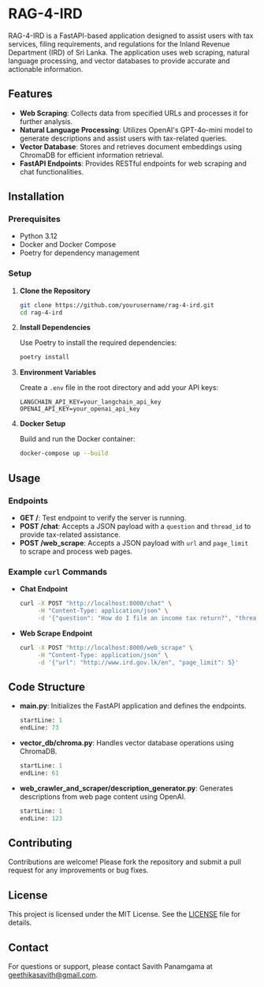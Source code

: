 # RAG-4-IRD

RAG-4-IRD is a FastAPI-based application designed to assist users with tax services, filing requirements, and regulations for the Inland Revenue Department (IRD) of Sri Lanka. The application uses web scraping, natural language processing, and vector databases to provide accurate and actionable information.

## Features

- **Web Scraping**: Collects data from specified URLs and processes it for further analysis.
- **Natural Language Processing**: Utilizes OpenAI's GPT-4o-mini model to generate descriptions and assist users with tax-related queries.
- **Vector Database**: Stores and retrieves document embeddings using ChromaDB for efficient information retrieval.
- **FastAPI Endpoints**: Provides RESTful endpoints for web scraping and chat functionalities.

## Installation

### Prerequisites

- Python 3.12
- Docker and Docker Compose
- Poetry for dependency management

### Setup

1. **Clone the Repository**

   ```bash
   git clone https://github.com/yourusername/rag-4-ird.git
   cd rag-4-ird
   ```

2. **Install Dependencies**

   Use Poetry to install the required dependencies:

   ```bash
   poetry install
   ```

3. **Environment Variables**

   Create a `.env` file in the root directory and add your API keys:

   ```plaintext
   LANGCHAIN_API_KEY=your_langchain_api_key
   OPENAI_API_KEY=your_openai_api_key
   ```

4. **Docker Setup**

   Build and run the Docker container:

   ```bash
   docker-compose up --build
   ```

## Usage

### Endpoints

- **GET /**: Test endpoint to verify the server is running.
- **POST /chat**: Accepts a JSON payload with a `question` and `thread_id` to provide tax-related assistance.
- **POST /web_scrape**: Accepts a JSON payload with `url` and `page_limit` to scrape and process web pages.

### Example `curl` Commands

- **Chat Endpoint**

  ```bash
  curl -X POST "http://localhost:8000/chat" \
       -H "Content-Type: application/json" \
       -d '{"question": "How do I file an income tax return?", "thread_id": "1234"}'
  ```

- **Web Scrape Endpoint**

  ```bash
  curl -X POST "http://localhost:8000/web_scrape" \
       -H "Content-Type: application/json" \
       -d '{"url": "http://www.ird.gov.lk/en", "page_limit": 5}'
  ```

## Code Structure

- **main.py**: Initializes the FastAPI application and defines the endpoints.

  ```python:main.py
  startLine: 1
  endLine: 73
  ```

- **vector_db/chroma.py**: Handles vector database operations using ChromaDB.

  ```python:vector_db/chroma.py
  startLine: 1
  endLine: 61
  ```

- **web_crawler_and_scraper/description_generator.py**: Generates descriptions from web page content using OpenAI.
  ```python:web_crawler_and_scraper/description_generator.py
  startLine: 1
  endLine: 123
  ```

## Contributing

Contributions are welcome! Please fork the repository and submit a pull request for any improvements or bug fixes.

## License

This project is licensed under the MIT License. See the [LICENSE](LICENSE) file for details.

## Contact

For questions or support, please contact Savith Panamgama at geethikasavith@gmail.com.
